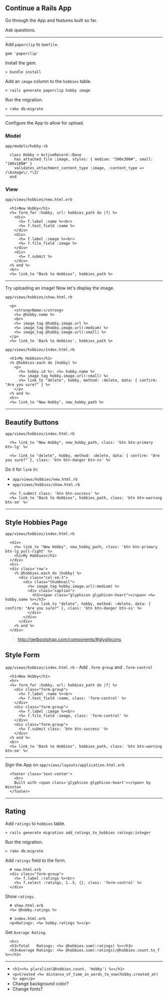 ## Continue a Rails App

Go through the App and features built so far.

Ask questions.

-----


Add `paperclip` to `Gemfile`.

```
gem 'paperclip'
```

Install the gem.

```
> bundle install
```

Add an `image` column to the `hobbies` table.

```
> rails generate paperclip hobby image
```

Run the migration.

```
> rake db:migrate
```

----

Configure the App to allow for upload.

### Model

`app/models/hobby.rb`

```
  class Hobby < ActiveRecord::Base
    has_attached_file :image, styles: { medium: "300x300#", small: "100x100#" }
    validates_attachment_content_type :image, :content_type => /\Aimage\/.*\Z/
  end
```

### View

`app/views/hobbies/new.html.erb`

```
  <h1>New Hobby</h1>
  <%= form_for :hobby, url: hobbies_path do |f| %>
    <div>
      <%= f.label :name %><br>
      <%= f.text_field :name %>
    </div>
    <div>
      <%= f.label :image %><br>
      <%= f.file_field :image %>
    </div>
    <div>
      <%= f.submit %>
    </div>
  <% end %>
  <br>
  <%= link_to "Back to Hobbies", hobbies_path %>
```

----

Try uploading an image! Now let's display the image.

`app/views/hobbies/show.html.rb`

```
  <p>
    <strong>Name:</strong>
    <%= @hobby.name %>
    <br>
    <%= image_tag @hobby.image.url %>
    <%= image_tag @hobby.image.url(:medium) %>
    <%= image_tag @hobby.image.url(:small) %>
  </p>
  <%= link_to 'Back to Hobbies', hobbies_path %>
```

`app/views/hobbies/index.html.rb`

```
  <h1>My Hobbies</h1>
  <% @hobbies.each do |hobby| %>
    <p>
      <%= hobby.id %>: <%= hobby.name %>
      <%= image_tag hobby.image.url(:small) %>
      <%= link_to "delete", hobby, method: :delete, data: { confirm: "Are you sure?" } %>
    </p>
  <% end %>
  <hr>
  <%= link_to "New Hobby", new_hobby_path %>
```

----

## Beautify Buttons

`app/views/hobbies/index.html.rb`

```
  <%= link_to "New Hobby", new_hobby_path, class: 'btn btn-primary btn-lg' %>
```

```
  <%= link_to "delete", hobby, method: :delete, data: { confirm: "Are you sure?" }, class: 'btn btn-danger btn-xs' %>
```
	
Do it for `link` in:

- `app/views/hobbies/new.html.rb`
- `app/views/hobbies/show.html.rb`

```
  <%= f.submit class: 'btn btn-success' %>
  <%= link_to "Back to Hobbies", hobbies_path, class: 'btn btn-warning btn-sm' %>
```

---

## Style Hobbies Page
	
`app/views/hobbies/index.html.rb`

```
  <div>
    <%= link_to "New Hobby", new_hobby_path, class: 'btn btn-primary btn-lg pull-right' %>
    <h1>My Hobbies</h1>
  </div>
  <hr>
  <div class='row'>
    <% @hobbies.each do |hobby| %>
      <div class="col-sm-3">
        <div class="thumbnail">
          <%= image_tag hobby.image.url(:medium) %>
          <div class="caption">
            <h3><span class="glyphicon glyphicon-heart"></span> <%= hobby.name %></h3>
            <%= link_to "delete", hobby, method: :delete, data: { confirm: "Are you sure?" }, class: 'btn btn-danger btn-xs' %>
          </div>
        </div>
      </div>
    <% end %>  
  </div>  
```

> http://getbootstrap.com/components/#glyphicons

## Style Form

`app/views/hobbies/index.html.rb` - Add `.form-group` and `.form-control`

```
  <h1>New Hobby</h1>
  <hr>
  <%= form_for :hobby, url: hobbies_path do |f| %>
    <div class="form-group">
      <%= f.label :name %><br>
      <%= f.text_field :name, class: 'form-control' %>
    </div>
    <div class="form-group">
      <%= f.label :image %><br>
      <%= f.file_field :image, class: 'form-control' %>
    </div>
    <div class="form-group">
      <%= f.submit class: 'btn btn-success' %>
    </div>
  <% end %>
  <br>
  <%= link_to "Back to Hobbies", hobbies_path, class: 'btn btn-warning btn-sm' %>
```

----

Sign the App on `app/views/layouts/application.html.erb`

```
  <footer class='text-center'>
    <hr>
    Built with <span class='glyphicon glyphicon-heart'></span> by Winston
  </footer>
```

----

## Rating

Add `ratings` to `hobbies` table.

```
> rails generate migration add_ratings_to_hobbies ratings:integer
```

Run the migration.

```
> rake db:migrate
```

Add `ratings` field to the form.

```
  # new.html.erb
  <div class="form-group">
    <%= f.label :ratings %><br>
    <%= f.select :ratings, 1..5, {}, class: 'form-control' %>
  </div>
```

Show `ratings`.

```
  # show.html.erb
  <%= @hobby.ratings %>
```

```
  # index.html.erb
  <p>Ratings: <%= hobby.ratings %></p>
```

Get `Average Rating`.

```
  <hr>
  <h3>Total   Ratings: <%= @hobbies.sum(:ratings) %></h3>
  <h3>Average Ratings: <%= @hobbies.sum(:ratings)/@hobbies.count.to_f %></h3>
```

----

- `<h1><%= pluralize(@hobbies.count, 'Hobby') %></h1>`
- `<p>Created <%= distance_of_time_in_words_to_now(hobby.created_at) %> ago</p>`
- Change background color?
- Change fonts?
